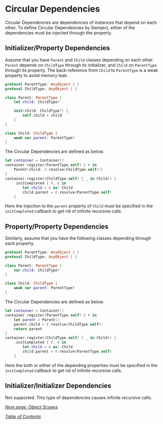 # Circular Dependencies

Circular Dependencies are dependencies of instances that depend on each other. To define Circular Dependencies by Swinject, either of the dependencies must be injected through the property.

## Initializer/Property Dependencies

Assume that you have `Parent` and `Child` classes depending on each other. `Parent` depends on `ChildType` through its initializer, and `Child` on `ParentType` through its property. The back-reference from `Child` to `ParentType` is a weak property to avoid memory leak.

```swift
protocol ParentType: AnyObject { }
protocol ChildType: AnyObject { }

class Parent: ParentType {
    let child: ChildType?

    init(child: ChildType?) {
        self.child = child
    }
}

class Child: ChildType {
    weak var parent: ParentType?
}
```

The Circular Dependencies are defined as below.

```swift
let container = Container()
container.register(ParentType.self) { r in
    Parent(child: r.resolve(ChildType.self)!)
}
container.register(ChildType.self) { _ in Child() }
    .initCompleted { r, c in
        let child = c as! Child
        child.parent = r.resolve(ParentType.self)
    }
```

Here the injection to the `parent` property of `Child` must be specified in the `initCompleted` callback to get rid of infinite recursive calls.

## Property/Property Dependencies

Similarly, assume that you have the following classes depending through each property.

```swift
protocol ParentType: AnyObject { }
protocol ChildType: AnyObject { }

class Parent: ParentType {
    var child: ChildType?
}

class Child: ChildType {
    weak var parent: ParentType?
}
```

The Circular Dependencies are defined as below.

```swift
let container = Container()
container.register(ParentType.self) { r in
    let parent = Parent()
    parent.child = r.resolve(ChildType.self)!
    return parent
}
container.register(ChildType.self) { _ in Child() }
    .initCompleted { r, c in
        let child = c as! Child
        child.parent = r.resolve(ParentType.self)
    }
```

Here the both or either of the depending properties must be specified in the `initCompleted` callback to get rid of infinite recursive calls.

## Initializer/Initializer Dependencies

Not supported. This type of dependencies causes infinite recursive calls.

_[Next page: Object Scopes](ObjectScopes.md)_

_[Table of Contents](README.md)_

